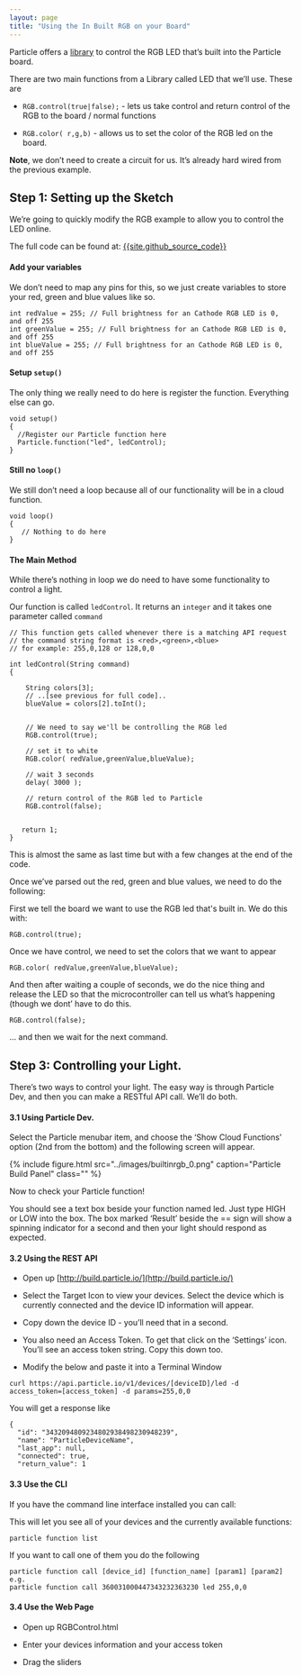 ```yaml
---
layout: page
title: "Using the In Built RGB on your Board"
---
```



Particle offers a [library](../libraries) to control the RGB LED that’s built into the Particle board.

There are two main functions from a Library called LED that we’ll use. These are

* <code>RGB.control(true|false);</code> - lets us take control and return control of the RGB to the board / normal functions 

* <code>RGB.color( r,g,b)</code> - allows us to set the color of the RGB led on the board.

__Note__, we don’t need to create a circuit for us. It’s already hard wired from the previous example.

## Step 1: Setting up the Sketch 

We’re going to quickly modify the RGB example to allow you to control the LED online. 

The full code can be found at: [{{site.github_source_code}}]({{site.github_source_code}})

####  Add your variables

We don’t need to map any pins for this, so we just create variables to store your red, green and blue values like so.

````
int redValue = 255; // Full brightness for an Cathode RGB LED is 0, and off 255
int greenValue = 255; // Full brightness for an Cathode RGB LED is 0, and off 255
int blueValue = 255; // Full brightness for an Cathode RGB LED is 0, and off 255
````

#### Setup <code>setup()</code>

The only thing we really need to do here is register the function. Everything else can go. 

````
void setup()
{
  //Register our Particle function here
  Particle.function("led", ledControl);
}
````

####  Still no <code>loop()</code>

We still don’t need a loop because all of our functionality will be in a cloud function.


````
void loop()
{
   // Nothing to do here
}
````


#### The Main Method

While there’s nothing in loop we do need to have some functionality to control a light. 

Our function is called <code>ledControl</code>. It returns an <code>integer</code> and it takes one parameter called <code>command</code>

````
// This function gets called whenever there is a matching API request
// the command string format is <red>,<green>,<blue>
// for example: 255,0,128 or 128,0,0

int ledControl(String command)
{

    String colors[3];
    // ..[see previous for full code]..
    blueValue = colors[2].toInt();


    // We need to say we'll be controlling the RGB led
    RGB.control(true);

    // set it to white
    RGB.color( redValue,greenValue,blueValue);

    // wait 3 seconds
    delay( 3000 );

    // return control of the RGB led to Particle
    RGB.control(false);


   return 1;
}
````


This is almost the same as last time but with a few changes at the end of the code.

Once we’ve parsed out the red, green and blue values, we need to do the following:

First we tell the board we want to use the RGB led that's built in. We do this with:

````
RGB.control(true);
````

Once we  have control, we need to set the colors that we want to appear

````
RGB.color( redValue,greenValue,blueValue);
````

And then after waiting a couple of seconds, we do the nice thing and release the LED so that the microcontroller can tell us what’s happening (though we dont’ have to do this. 

````
RGB.control(false);
````

… and then we wait for the next command.

## Step 3: Controlling your Light.

There’s two ways to control your light. The easy way is through Particle Dev, and then you can make a RESTful API call. We’ll do both.

#### 3.1 Using Particle Dev.

Select the Particle menubar item, and choose the ‘Show Cloud Functions’ option (2nd from the bottom) and the following screen will appear. 


{% include figure.html src="../images/builtinrgb_0.png" caption="Particle Build Panel" class="" %}

Now to check your Particle function! 

You should see a text box beside your function named led. Just type HIGH or LOW into the box. The box marked ‘Result’ beside the == sign will show a spinning indicator for a second and then your light should respond as expected.

#### 3.2  Using the REST API

* Open up [http://build.particle.io/](http://build.particle.io/)

* Select the Target Icon to view your devices. Select the device which is currently connected and the device ID information will appear.

* Copy down the device ID - you’ll need that in a second.

* You also need an Access Token. To get that click on the ‘Settings’ icon. You’ll see an access token string. Copy this down too.

* Modify the below and paste it into a Terminal Window

````
curl https://api.particle.io/v1/devices/[deviceID]/led -d access_token=[access_token] -d params=255,0,0
````


You will get a response like

````
{
  "id": "3432094809234802938498230948239",
  "name": "ParticleDeviceName",
  "last_app": null,
  "connected": true,
  "return_value": 1
````

####  3.3 Use the CLI

If you have the command line interface installed you can call: 

This will let you see all of your devices and the currently available functions:
````
particle function list
````

If you want to call one of them you do the following

````
particle function call [device_id] [function_name] [param1] [param2]
e.g.
particle function call 360031000447343232363230 led 255,0,0

````

####  3.4 Use the Web Page

* Open up RGBControl.html 

* Enter your devices information and your access token

* Drag the sliders

